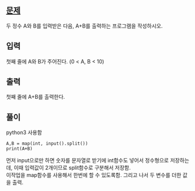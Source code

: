## [문제](https://www.acmicpc.net/problem/1000)
두 정수 A와 B를 입력받은 다음, A+B를 출력하는 프로그램을 작성하시오.

## 입력
첫째 줄에 A와 B가 주어진다. (0 < A, B < 10)

## 출력
첫째 줄에 A+B를 출력한다.

## 풀이
python3 사용함

```python3
A,B = map(int, input().split())
print(A+B)
```
먼저 input으로만 하면 숫자를 문자열로 받기에 int함수도 넣어서 정수형으로 저장하는데, 이때 입력값이 2개이므로 split함수로 구분해서 저장함.   
이작업을 map함수를 사용해서 한번에 할 수 있도록함.
그리고 나서 두 변수를 더한 값을 출력.

